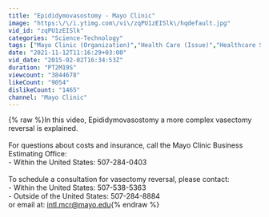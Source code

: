 ```yaml
---
title: "Epididymovasostomy - Mayo Clinic"
image: "https:\/\/i.ytimg.com\/vi\/zqPU1zEISlk\/hqdefault.jpg"
vid_id: "zqPU1zEISlk"
categories: "Science-Technology"
tags: ["Mayo Clinic (Organization)","Health Care (Issue)","Healthcare Science (Field Of Study)"]
date: "2021-11-12T11:16:29+03:00"
vid_date: "2015-02-02T16:34:53Z"
duration: "PT2M19S"
viewcount: "3844678"
likeCount: "9054"
dislikeCount: "1465"
channel: "Mayo Clinic"
---
```

{% raw %}In this video, Epididymovasostomy a more complex vasectomy reversal is explained.<br /><br />For questions about costs and insurance, call the Mayo Clinic Business Estimating Office: <br />- Within the United States: 507-284-0403<br /><br />To schedule a consultation for vasectomy reversal, please contact:<br />- Within the United States: 507-538-5363<br />- Outside of the United States: 507-284-8884 <br />  or email at:  intl.mcr@mayo.edu{% endraw %}
